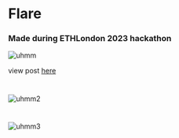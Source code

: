 # Flare
### Made during ETHLondon 2023 hackathon

![uhmm](https://github.com/JustAnotherDevv/EthLondon-2023/assets/101796507/c30380a8-b78a-4486-8a47-178e1b21c9fc)

view post [here](https://x.com/jensei_/status/1718579624278380782?s=20)

#

![uhmm2](https://github.com/JustAnotherDevv/EthLondon-2023/assets/101796507/95895b33-34e5-415e-bf0f-a173397f52c4)

#

![uhmm3](https://github.com/JustAnotherDevv/EthLondon-2023/assets/101796507/d6e22892-f5a9-454e-8582-1d4e1c92dbf5)
